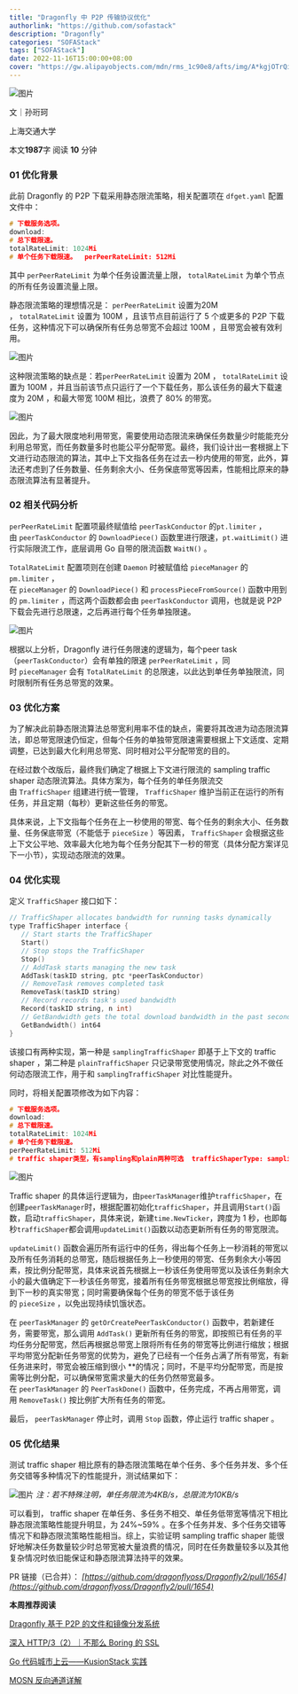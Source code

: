 ```yaml
---
title: "Dragonfly 中 P2P 传输协议优化"
authorlink: "https://github.com/sofastack"
description: "Dragonfly"
categories: "SOFAStack"
tags: ["SOFAStack"]
date: 2022-11-16T15:00:00+08:00
cover: "https://gw.alipayobjects.com/mdn/rms_1c90e8/afts/img/A*kgjOTrQiZBAAAAAAAAAAAAAAARQnAQ"
---
```


![图片](https://p3-juejin.byteimg.com/tos-cn-i-k3u1fbpfcp/efe942fbc1f145a3b4618f426b0f8673~tplv-k3u1fbpfcp-zoom-1.image)  

文｜孙珩珂
  
上海交通大学  

本文**1987**字 阅读 **10** 分钟

### 01 优化背景

此前 Dragonfly 的 P2P 下载采用静态限流策略，相关配置项在 `dfget.yaml` 配置文件中：

```c
# 下载服务选项。
download:  
# 总下载限速。  
totalRateLimit: 1024Mi  
# 单个任务下载限速。  perPeerRateLimit: 512Mi
```

其中 `perPeerRateLimit` 为单个任务设置流量上限， `totalRateLimit` 为单个节点的所有任务设置流量上限。

静态限流策略的理想情况是： `perPeerRateLimit` 设置为20M ， `totalRateLimit` 设置为 100M ，且该节点目前运行了 5 个或更多的 P2P 下载任务，这种情况下可以确保所有任务总带宽不会超过 100M ，且带宽会被有效利用。

![图片](https://p3-juejin.byteimg.com/tos-cn-i-k3u1fbpfcp/9961baec5df1458692eb084cf6b51538~tplv-k3u1fbpfcp-zoom-1.image)

这种限流策略的缺点是：若`perPeerRateLimit` 设置为 20M ， `totalRateLimit` 设置为 100M ，并且当前该节点只运行了一个下载任务，那么该任务的最大下载速度为 20M ，和最大带宽 100M 相比，浪费了 80% 的带宽。

![图片](https://p3-juejin.byteimg.com/tos-cn-i-k3u1fbpfcp/5cbce33500ef462fa63615216e4a5712~tplv-k3u1fbpfcp-zoom-1.image)

因此，为了最大限度地利用带宽，需要使用动态限流来确保任务数量少时能能充分利用总带宽，而任务数量多时也能公平分配带宽。最终，我们设计出一套根据上下文进行动态限流的算法，其中上下文指各任务在过去一秒内使用的带宽，此外，算法还考虑到了任务数量、任务剩余大小、任务保底带宽等因素，性能相比原来的静态限流算法有显著提升。

### 02 相关代码分析

`perPeerRateLimit` 配置项最终赋值给 `peerTaskConductor` 的`pt.limiter` ，由 `peerTaskConductor` 的 `DownloadPiece()` 函数里进行限速，`pt.waitLimit()` 进行实际限流工作，底层调用 Go 自带的限流函数 `WaitN()` 。

`TotalRateLimit` 配置项则在创建 `Daemon` 时被赋值给 `pieceManager` 的`pm.limiter` ，在 `pieceManager` 的 `DownloadPiece()` 和 `processPieceFromSource()` 函数中用到的 `pm.limiter` ，而这两个函数都会由 `peerTaskConductor` 调用，也就是说 P2P 下载会先进行总限速，之后再进行每个任务单独限速。

![图片](https://p3-juejin.byteimg.com/tos-cn-i-k3u1fbpfcp/97596adf05ba40929d31e7a777e2280e~tplv-k3u1fbpfcp-zoom-1.image)

根据以上分析，Dragonfly 进行任务限速的逻辑为，每个peer task（`peerTaskConductor`）会有单独的限速 `perPeerRateLimit` ，同时 `pieceManager` 会有 `TotalRateLimit` 的总限速，以此达到单任务单独限流，同时限制所有任务总带宽的效果。

### 03 优化方案

为了解决此前静态限流算法总带宽利用率不佳的缺点，需要将其改进为动态限流算法，即总带宽限速仍恒定，但每个任务的单独带宽限速需要根据上下文适度、定期调整，已达到最大化利用总带宽、同时相对公平分配带宽的目的。

在经过数个改版后，最终我们确定了根据上下文进行限流的 sampling traffic shaper 动态限流算法。具体方案为，每个任务的单任务限流交由 `TrafficShaper` 组建进行统一管理， `TrafficShaper` 维护当前正在运行的所有任务，并且定期（每秒）更新这些任务的带宽。

具体来说，上下文指每个任务在上一秒使用的带宽、每个任务的剩余大小、任务数量、任务保底带宽（不能低于 `pieceSize` ）等因素， `TrafficShaper` 会根据这些上下文公平地、效率最大化地为每个任务分配其下一秒的带宽（具体分配方案详见下一小节），实现动态限流的效果。

### 04 优化实现

定义 `TrafficShaper` 接口如下：

```c
// TrafficShaper allocates bandwidth for running tasks dynamically
type TrafficShaper interface {
   // Start starts the TrafficShaper
   Start()   
   // Stop stops the TrafficShaper
   Stop()   
   // AddTask starts managing the new task
   AddTask(taskID string, ptc *peerTaskConductor)
   // RemoveTask removes completed task
   RemoveTask(taskID string)   
   // Record records task's used bandwidth
   Record(taskID string, n int)
   // GetBandwidth gets the total download bandwidth in the past second
   GetBandwidth() int64
}
```

该接口有两种实现，第一种是 `samplingTrafficShaper` 即基于上下文的 traffic shaper ，第二种是 `plainTrafficShaper` 只记录带宽使用情况，除此之外不做任何动态限流工作，用于和 `samplingTrafficShaper` 对比性能提升。

同时，将相关配置项修改为如下内容：

```c
# 下载服务选项。
download:  
# 总下载限速。
totalRateLimit: 1024Mi
# 单个任务下载限速。
perPeerRateLimit: 512Mi
# traffic shaper类型，有sampling和plain两种可选  trafficShaperType: sampling
```

![图片](https://p3-juejin.byteimg.com/tos-cn-i-k3u1fbpfcp/ba757d11dbf24c519474e9c885a1210a~tplv-k3u1fbpfcp-zoom-1.image)

Traffic shaper 的具体运行逻辑为，由`peerTaskManager`维护`trafficShaper`，在创建`peerTaskManager`时，根据配置初始化`trafficShaper`，并且调用`Start()`函数，启动`trafficShaper`，具体来说，新建`time.NewTicker`，跨度为 1 秒，也即每秒`trafficShaper`都会调用`updateLimit()`函数以动态更新所有任务的带宽限流。

`updateLimit()` 函数会遍历所有运行中的任务，得出每个任务上一秒消耗的带宽以及所有任务消耗的总带宽，随后根据任务上一秒使用的带宽、任务剩余大小等因素，按比例分配带宽，具体来说首先根据上一秒该任务使用带宽以及该任务剩余大小的最大值确定下一秒该任务带宽，接着所有任务带宽根据总带宽按比例缩放，得到下一秒的真实带宽；同时需要确保每个任务的带宽不低于该任务的 `pieceSize` ，以免出现持续饥饿状态。

在 `peerTaskManager` 的 `getOrCreatePeerTaskConductor()` 函数中，若新建任务，需要带宽，那么调用 `AddTask()` 更新所有任务的带宽，即按照已有任务的平均任务分配带宽，然后再根据总带宽上限将所有任务的带宽等比例进行缩放；根据平均带宽分配新任务带宽的优势为，避免了已经有一个任务占满了所有带宽，有新任务进来时，带宽会被压缩到很小 **的情况；同时，不是平均分配带宽，而是按需等比例分配，可以确保带宽需求量大的任务仍然带宽最多。在 `peerTaskManager` 的 `PeerTaskDone()` 函数中，任务完成，不再占用带宽，调用 `RemoveTask()` 按比例扩大所有任务的带宽。

最后， `peerTaskManager` 停止时，调用 `Stop` 函数，停止运行 traffic shaper 。

### 05 优化结果

测试 traffic shaper 相比原有的静态限流策略在单个任务、多个任务并发、多个任务交错等多种情况下的性能提升，测试结果如下：

![图片](https://p3-juejin.byteimg.com/tos-cn-i-k3u1fbpfcp/cb7d9914142a4768a7f2c3ee943ebb5e~tplv-k3u1fbpfcp-zoom-1.image)
*注：若不特殊注明，单任务限流为4KB/s，总限流为10KB/s*

可以看到， traffic shaper 在单任务、多任务不相交、单任务低带宽等情况下相比静态限流策略性能提升明显，为 24%~59% 。在多个任务并发、多个任务交错等情况下和静态限流策略性能相当。综上，实验证明 sampling traffic shaper 能很好地解决任务数量较少时总带宽被大量浪费的情况，同时在任务数量较多以及其他复杂情况时依旧能保证和静态限流算法持平的效果。

PR 链接（已合并）：
*[https://github.com/dragonflyoss/Dragonfly2/pull/1654](https://github.com/dragonflyoss/Dragonfly2/pull/1654)*

**本周推荐阅读**

[Dragonfly 基于 P2P 的文件和镜像分发系统](http://mp.weixin.qq.com/s?__biz=MzUzMzU5Mjc1Nw==&mid=2247510940&idx=1&sn=b545e0836a6182abddd13a05b2f90ba9&chksm=faa34446cdd4cd50a461f071cdc4d871bd6eeef2318a2ec73968c117b41740a56a296c726aee&scene=21#wechat_redirect)

[深入 HTTP/3（2）｜不那么 Boring 的 SSL](http://mp.weixin.qq.com/s?__biz=MzUzMzU5Mjc1Nw==&mid=2247515730&idx=1&sn=185ccafb2e52b09b0c5746e5dd70f9ae&chksm=faa35188cdd4d89e014c71c1ebfdaa615eafca514443e40e923933df5e6ea32fe90ae50af74d&scene=21#wechat_redirect)

[Go 代码城市上云——KusionStack 实践](http://mp.weixin.qq.com/s?__biz=MzUzMzU5Mjc1Nw==&mid=2247515572&idx=1&sn=8fffc0fb13ffc8346e3ab151978d947f&chksm=faa3526ecdd4db789035b4c297811524cdf3ec6b659e283b0f9858147c7e37c4fea8b14b2fc6&scene=21#wechat_redirect)

[MOSN 反向通道详解](http://mp.weixin.qq.com/s?__biz=MzUzMzU5Mjc1Nw==&mid=2247513902&idx=1&sn=be00c5af2e9775a4039430bf187e16f4&chksm=faa358f4cdd4d1e23d7e9c93b4a94d6e6c377f51eb5e96b6dd5f74b840e48ebd3f518c4bf80a&scene=21#wechat_redirect)
